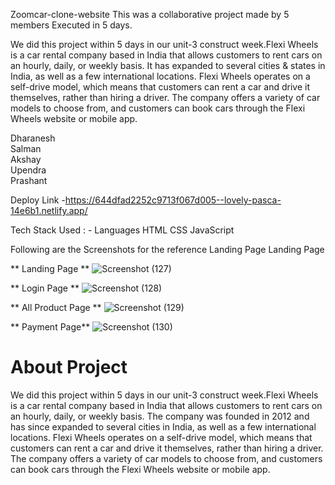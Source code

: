 <!-- # fearful-doll-6867 -->

Zoomcar-clone-website
This was a collaborative project made by 5 members Executed in 5 days.

We did this project within 5 days in our unit-3 construct week.Flexi Wheels is a car rental company based in India that allows customers to rent cars on an hourly, daily, or weekly basis. It has expanded to several cities & states in India, as well as a few international locations. Flexi Wheels operates on a self-drive model, which means that customers can rent a car and drive it themselves, rather than hiring a driver. The company offers a variety of car models to choose from, and customers can book cars through the Flexi Wheels website or mobile app.



Dharanesh <br>
Salman <br>
Akshay <br>
Upendra <br>
Prashant <br>

Deploy Link -https://644dfad2252c9713f067d005--lovely-pasca-14e6b1.netlify.app/

Tech Stack Used : -
Languages
HTML
CSS
JavaScript 


Following are the Screenshots for the reference
Landing Page Landing Page



** Landing Page **
![Screenshot (127)](https://user-images.githubusercontent.com/112868723/213928386-96f96fd3-924c-4b46-9eaa-)






** Login Page **
![Screenshot (128)](https://user-images.githubusercontent.com/112868723/213928669-414af7e4-6db4-4c22-adb3-256987a4fe77.png)



** All Product Page **
![Screenshot (129)](https://user-images.githubusercontent.com/112868723/213928992-c247766f-61c7-4284-bfef-6ad3384589aa.png)


** Payment Page**
![Screenshot (130)](https://user-images.githubusercontent.com/112868723/213929119-68de9109-b4d4-4015-b09c-fb54ac37c1f8.png)




# About Project
We did this project within 5 days in our unit-3 construct week.Flexi Wheels is a car rental company based in India that allows customers to rent cars on an hourly, daily, or weekly basis. The company was founded in 2012 and has since expanded to several cities in India, as well as a few international locations. Flexi Wheels operates on a self-drive model, which means that customers can rent a car and drive it themselves, rather than hiring a driver. The company offers a variety of car models to choose from, and customers can book cars through the Flexi Wheels website or mobile app.
